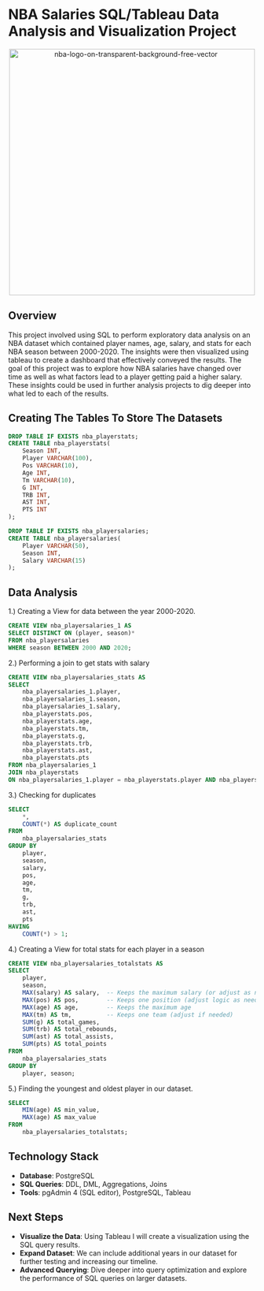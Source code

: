 # NBA Salaries SQL/Tableau Data Analysis and Visualization Project
<div align="center">
  <img width = "500" src="https://github.com/user-attachments/assets/2fb24910-6263-40e0-ba56-27b313586c03" alt="nba-logo-on-transparent-background-free-vector">
</div>

## Overview
This project involved using SQL to perform exploratory data analysis on an NBA dataset which contained player names, age, salary, and stats for each NBA season between 2000-2020. The insights were then visualized using tableau to create a dashboard that effectively conveyed the results. The goal of this project was to explore how NBA salaries have changed over time as well as what factors lead to a player getting paid a higher salary. These insights could be used in further analysis projects to dig deeper into what led to each of the results. 


## Creating The Tables To Store The Datasets
```sql
DROP TABLE IF EXISTS nba_playerstats;
CREATE TABLE nba_playerstats(
	Season INT,
	Player VARCHAR(100),
	Pos VARCHAR(10),
	Age INT,
	Tm VARCHAR(10),
	G INT,
	TRB INT,
	AST INT,
	PTS INT
);
```
```sql
DROP TABLE IF EXISTS nba_playersalaries;
CREATE TABLE nba_playersalaries(
	Player VARCHAR(50),
	Season INT,
	Salary VARCHAR(15)
);
```
## Data Analysis
1.) Creating a View for data between the year 2000-2020.
```sql
CREATE VIEW nba_playersalaries_1 AS
SELECT DISTINCT ON (player, season)*
FROM nba_playersalaries
WHERE season BETWEEN 2000 AND 2020;
```

2.) Performing a join to get stats with salary 
```sql
CREATE VIEW nba_playersalaries_stats AS
SELECT 
	nba_playersalaries_1.player,
	nba_playersalaries_1.season,
	nba_playersalaries_1.salary,
	nba_playerstats.pos,
	nba_playerstats.age,
	nba_playerstats.tm,
	nba_playerstats.g,
	nba_playerstats.trb,
	nba_playerstats.ast,
	nba_playerstats.pts
FROM nba_playersalaries_1
JOIN nba_playerstats
ON nba_playersalaries_1.player = nba_playerstats.player AND nba_playersalaries_1.season = nba_playerstats.season;
```
3.) Checking for duplicates
```sql
SELECT 
	*,
    COUNT(*) AS duplicate_count
FROM 
    nba_playersalaries_stats
GROUP BY 
    player, 
    season,
	salary,
	pos,
	age,
	tm,
	g,
	trb,
	ast,
	pts
HAVING 
    COUNT(*) > 1;
```

4.) Creating a View for total stats for each player in a season
```sql
CREATE VIEW nba_playersalaries_totalstats AS
SELECT 
    player, 
    season, 
    MAX(salary) AS salary,  -- Keeps the maximum salary (or adjust as needed)
    MAX(pos) AS pos,        -- Keeps one position (adjust logic as needed)
    MAX(age) AS age,        -- Keeps the maximum age
    MAX(tm) AS tm,          -- Keeps one team (adjust if needed)
    SUM(g) AS total_games, 
    SUM(trb) AS total_rebounds, 
    SUM(ast) AS total_assists, 
    SUM(pts) AS total_points
FROM 
    nba_playersalaries_stats
GROUP BY 
    player, season;
```
5.) Finding the youngest and oldest player in our dataset.
```sql
SELECT 
    MIN(age) AS min_value, 
    MAX(age) AS max_value
FROM 
    nba_playersalaries_totalstats;
```

## Technology Stack
- **Database**: PostgreSQL
- **SQL Queries**: DDL, DML, Aggregations, Joins 
- **Tools**: pgAdmin 4 (SQL editor), PostgreSQL, Tableau
## Next Steps
- **Visualize the Data**: Using Tableau I will create a visualization using the SQL query results.
- **Expand Dataset**: We can include additional years in our dataset for further testing and increasing our timeline. 
- **Advanced Querying**: Dive deeper into query optimization and explore the performance of SQL queries on larger datasets.

